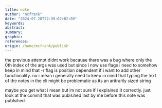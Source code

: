 ```yaml
---
title: note
author: "mcfrank"
date: "2024-07-20T22:39:02+02:00"
keywords:
abstract:
summary:
graphic:
references: 
origin: /home/mcfrank/publish
---
```

the previous attempt didnt work because there was a bug where only the 0th index of the args was used but since i now use flags i need to somehow keep in mind that -r flag is position dependent if i want to add other functionality. no i mean i generally need to keep in mind that typing the text of the notes in the cli might be problematic as its an aritrarily sized string

maybe you get what i mean but im not sure if i explained it correctly. just look at the commit that was publsihed last by me before this note was publsihed